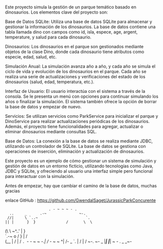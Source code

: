 Este proyecto simula la gestión de un parque temático basado en dinosaurios. Los elementos clave del proyecto son:

Base de Datos SQLite: Utiliza una base de datos SQLite para almacenar y gestionar la información de los dinosaurios. La base de datos contiene una tabla llamada dino con campos como id, isla, espece, age, argent, temperature, y salud para cada dinosaurio.

Dinosaurios: Los dinosaurios en el parque son gestionados mediante objetos de la clase Dino, donde cada dinosaurio tiene atributos como especie, edad, salud, etc.

Simulación Anual: La simulación avanza año a año, y cada año se simula el ciclo de vida y evolución de los dinosaurios en el parque. Cada año se realiza una serie de actualizaciones y verificaciones del estado de los dinosaurios (salud, edad, temperatura, etc.).

Interfaz de Usuario: El usuario interactúa con el sistema a través de la consola. Se le presenta un menú con opciones para continuar simulando los años o finalizar la simulación. El sistema también ofrece la opción de borrar la base de datos y empezar de nuevo.

Servicios: Se utilizan servicios como ParkService para inicializar el parque y DinoService para realizar actualizaciones periódicas de los dinosaurios. Además, el proyecto tiene funcionalidades para agregar, actualizar o eliminar dinosaurios mediante consultas SQL.

Base de Datos: La conexión a la base de datos se realiza mediante JDBC, utilizando un controlador de SQLite. La base de datos se gestiona con operaciones de inserción, eliminación y actualización de dinosaurios.

Este proyecto es un ejemplo de cómo gestionar un sistema de simulación y gestión de datos en un entorno ficticio, utilizando tecnologías como Java, JDBC y SQLite, y ofreciendo al usuario una interfaz simple pero funcional para interactuar con la simulación.

Antes de empezar, hay que cambiar el camino de la base de datos, muchas gracias

enlace GitHub : https://github.com/GwendalSaget/JurassicParkConcurente

                        . - ~ ~ ~ - .
      ..     _      .-~               ~-.
     //|     \ `..~                      `.
    || |      }  }              /       \  \
(\   \\ \~^..'                 |         }  \
 \`.-~  o      /       }       |        /    \
 (__          |       /        |       /      `.
  `- - ~ ~ -._|      /_ - ~ ~ ^|      /- _      `.
              |     /          |     /     ~-.     ~- _
              |_____|          |_____|         ~ - . _ _~_-_
